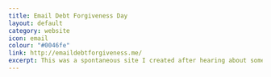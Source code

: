```yaml
---
title: Email Debt Forgiveness Day
layout: default
category: website
icon: email
colour: "#0046fe"
link: http://emaildebtforgiveness.me/
excerpt: This was a spontaneous site I created after hearing about something on the Reply All podcast
---
```

